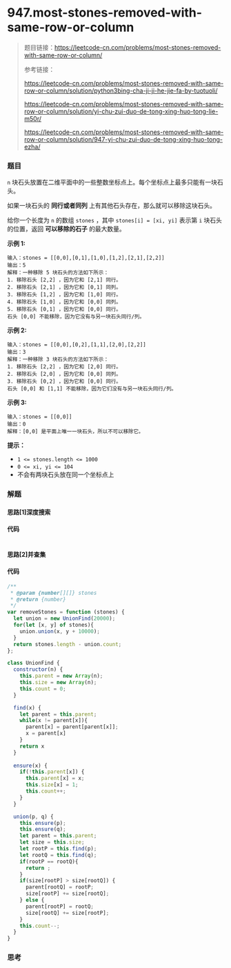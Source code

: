 # 947.most-stones-removed-with-same-row-or-column

> 题目链接：https://leetcode-cn.com/problems/most-stones-removed-with-same-row-or-column/
>
> 参考链接：
>
> https://leetcode-cn.com/problems/most-stones-removed-with-same-row-or-column/solution/python3bing-cha-ji-ji-he-jie-fa-by-tuotuoli/
>
> https://leetcode-cn.com/problems/most-stones-removed-with-same-row-or-column/solution/yi-chu-zui-duo-de-tong-xing-huo-tong-lie-m50r/
>
> https://leetcode-cn.com/problems/most-stones-removed-with-same-row-or-column/solution/947-yi-chu-zui-duo-de-tong-xing-huo-tong-ezha/

### 题目

`n` 块石头放置在二维平面中的一些整数坐标点上。每个坐标点上最多只能有一块石头。

如果一块石头的 **同行或者同列** 上有其他石头存在，那么就可以移除这块石头。

给你一个长度为 `n` 的数组 `stones` ，其中 `stones[i] = [xi, yi]` 表示第 `i` 块石头的位置，返回 **可以移除的石子** 的最大数量。

**示例 1:**

```
输入：stones = [[0,0],[0,1],[1,0],[1,2],[2,1],[2,2]]
输出：5
解释：一种移除 5 块石头的方法如下所示：
1. 移除石头 [2,2] ，因为它和 [2,1] 同行。
2. 移除石头 [2,1] ，因为它和 [0,1] 同列。
3. 移除石头 [1,2] ，因为它和 [1,0] 同行。
4. 移除石头 [1,0] ，因为它和 [0,0] 同列。
5. 移除石头 [0,1] ，因为它和 [0,0] 同行。
石头 [0,0] 不能移除，因为它没有与另一块石头同行/列。
```

**示例 2:**

```
输入：stones = [[0,0],[0,2],[1,1],[2,0],[2,2]]
输出：3
解释：一种移除 3 块石头的方法如下所示：
1. 移除石头 [2,2] ，因为它和 [2,0] 同行。
2. 移除石头 [2,0] ，因为它和 [0,0] 同列。
3. 移除石头 [0,2] ，因为它和 [0,0] 同行。
石头 [0,0] 和 [1,1] 不能移除，因为它们没有与另一块石头同行/列。
```

**示例 3:**

```
输入：stones = [[0,0]]
输出：0
解释：[0,0] 是平面上唯一一块石头，所以不可以移除它。
```

**提示：**

- `1 <= stones.length <= 1000`
- `0 <= xi, yi <= 104`
- 不会有两块石头放在同一个坐标点上



### 解题

#### 思路[1]深度搜索



#### 代码

```javascript

```

#### 思路[2]并查集



#### 代码

```javascript
/**
 * @param {number[][]} stones
 * @return {number}
 */
var removeStones = function (stones) {
  let union = new UnionFind(20000);
  for(let [x, y] of stones){
    union.union(x, y + 10000);
  }
  return stones.length - union.count;
};

class UnionFind {
  constructor(n) {
    this.parent = new Array(n);
    this.size = new Array(n);
    this.count = 0;
  }

  find(x) {
    let parent = this.parent;
    while(x != parent[x]){
      parent[x] = parent[parent[x]];
      x = parent[x]
    }
    return x
  }
  
  ensure(x) {
    if(!this.parent[x]) {
      this.parent[x] = x;
      this.size[x] = 1;
      this.count++;
    }
  }

  union(p, q) {
    this.ensure(p);
    this.ensure(q);
    let parent = this.parent;
    let size = this.size;
    let rootP = this.find(p);
    let rootQ = this.find(q);
    if(rootP == rootQ){
      return ;
    }
    if(size[rootP] > size[rootQ]) {
      parent[rootQ] = rootP;
      size[rootP] += size[rootQ];
    } else {
      parent[rootP] = rootQ;
      size[rootQ] += size[rootP];
    }
    this.count--;
  }
}
```



### 思考

